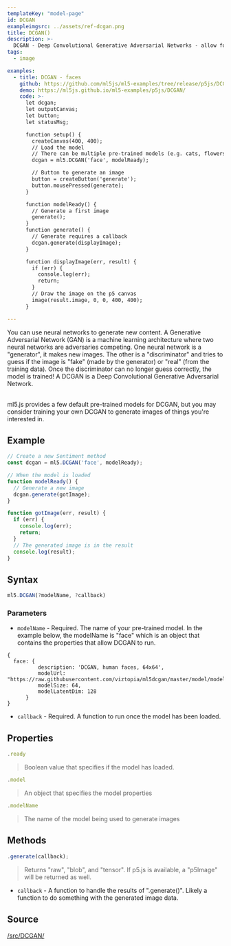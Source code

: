 ```yaml
---
templateKey: "model-page"
id: DCGAN
exampleimgsrc: ../assets/ref-dcgan.png
title: DCGAN()
description: >- 
  DCGAN - Deep Convolutional Generative Adversarial Networks - allow for the creation of generative images
tags:
  - image

examples:
  - title: DCGAN - faces
    github: https://github.com/ml5js/ml5-examples/tree/release/p5js/DCGAN
    demo: https://ml5js.github.io/ml5-examples/p5js/DCGAN/
    code: >-
      let dcgan;
      let outputCanvas;
      let button;
      let statusMsg;

      function setup() {
        createCanvas(400, 400);
        // Load the model
        // There can be multiple pre-trained models (e.g. cats, flowers, etc.), just like SketchRNN
        dcgan = ml5.DCGAN('face', modelReady);

        // Button to generate an image
        button = createButton('generate');
        button.mousePressed(generate);
      }

      function modelReady() {
        // Generate a first image
        generate();
      }
      function generate() {
        // Generate requires a callback
        dcgan.generate(displayImage);
      }

      function displayImage(err, result) {
        if (err) {
          console.log(err);
          return;
        }
        // Draw the image on the p5 canvas
        image(result.image, 0, 0, 400, 400);
      }

---
```


You can use neural networks to generate new content. A Generative Adversarial Network (GAN) is a machine learning architecture where two neural networks are adversaries competing. One neural network is a "generator", it makes new images. The other is a "discriminator" and tries to guess if the image is "fake" (made by the generator) or "real" (from the training data). Once the discriminator can no longer guess correctly, the model is trained! A DCGAN is a Deep Convolutional Generative Adversarial Network.

<br/>
ml5.js provides a few default pre-trained models for DCGAN, but you may consider training your own DCGAN to generate images of things you're interested in. 

## Example

```javascript
// Create a new Sentiment method
const dcgan = ml5.DCGAN('face', modelReady);

// When the model is loaded
function modelReady() {
  // Generate a new image
  dcgan.generate(gotImage);
}

function gotImage(err, result) {
  if (err) {
    console.log(err);
    return;
  }
  // The generated image is in the result
  console.log(result);
}
```


## Syntax

```javascript
ml5.DCGAN(?modelName, ?callback)
```

### Parameters

- `modelName` - Required. The name of your pre-trained model. In the example below, the modelName is "face" which is an object that contains the properties that allow DCGAN to run.

```
{
  face: {
          description: 'DCGAN, human faces, 64x64',
          modelUrl: "https://raw.githubusercontent.com/viztopia/ml5dcgan/master/model/model.json",
          modelSize: 64,
          modelLatentDim: 128
      }
}
```

- `callback` - Required. A function to run once the model has been loaded.


## Properties

```javascript
.ready
```

> Boolean value that specifies if the model has loaded.

```javascript
.model
```

> An object that specifies the model properties

```javascript
.modelName
```

> The name of the model being used to generate images


## Methods

```javascript
.generate(callback);
```

> Returns "raw", "blob", and "tensor". If p5.js is available, a "p5Image" will be returned as well. 

- `callback` - A function to handle the results of ".generate()". Likely a function to do something with the generated image data.


## Source

[/src/DCGAN/](https://github.com/ml5js/ml5-library/tree/release/src/DCGAN)